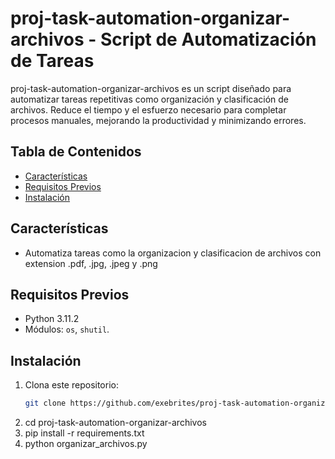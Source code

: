 <!-- # proj-task-automation-organizar-archivos
Incluye un archivo README.md bien detallado con:

    Descripción del script y su propósito.
    Requisitos previos (lenguaje, dependencias, etc.).
    Instrucciones para instalación y uso.
    Ejemplos de entrada/salida o casos de uso.

Utiliza etiquetas descriptivas como #automation o #scripts. -->
# proj-task-automation-organizar-archivos - Script de Automatización de Tareas
proj-task-automation-organizar-archivos es un script diseñado para automatizar tareas repetitivas como organización y clasificación de archivos. 
Reduce el tiempo y el esfuerzo necesario para completar procesos manuales, 
mejorando la productividad y minimizando errores.
## Tabla de Contenidos
- [Características](#características)
- [Requisitos Previos](#requisitos-previos)
- [Instalación](#instalación)
<!-- - [Uso](#uso)
- [Ejemplos](#ejemplos)
- [Contribución](#contribución)
- [Licencia](#licencia) -->
## Características
- Automatiza tareas como la organizacion y clasificacion de archivos con extension .pdf, .jpg, .jpeg y .png
<!-- - Compatible con sistemas [Windows/Linux/macOS].
- Registro de logs para seguimiento.
- Configurable mediante un archivo `.env`. -->
## Requisitos Previos
- Python 3.11.2
- Módulos: `os`, `shutil`.
<!-- - Sistema operativo compatible: [detalla]. -->
## Instalación
1. Clona este repositorio:
   ```bash
   git clone https://github.com/exebrites/proj-task-automation-organizar-archivos.git
2. cd proj-task-automation-organizar-archivos
3. pip install -r requirements.txt
4. python organizar_archivos.py


<!-- #### 7. **Uso**  
Explica cómo ejecutar el script, parámetros opcionales, y ejemplos.  
```markdown
## Uso
Ejecuta el script con:
```bash
python automatex.py

#### 8. **Ejemplos**  
Añade casos de uso prácticos con entradas y salidas esperadas.  
```markdown
## Ejemplos
Tarea: Descargar datos de una API y generar un informe.

Entrada: `config.yaml` con credenciales y parámetros.
Salida: Archivo `informe.pdf` en el directorio `output/`.

```bash
python automatex.py --config=config.yaml

#### 9. **Contribución**  
Invita a otros a participar en tu proyecto.  
```markdown
## Contribución
¡Las contribuciones son bienvenidas! Por favor, abre un *issue* o envía un *pull request* con tus sugerencias.
## Licencia
Este proyecto está bajo la Licencia MIT. Consulta el archivo `LICENSE` para más detalles.

 -->
